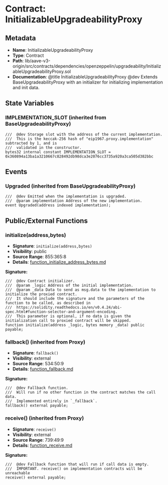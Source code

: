 # Contract: InitializableUpgradeabilityProxy

## Metadata

- **Name**: InitializableUpgradeabilityProxy
- **Type**: Contract
- **Path**: lib/aave-v3-origin/src/contracts/dependencies/openzeppelin/upgradeability/InitializableUpgradeabilityProxy.sol
- **Documentation**:  @title InitializableUpgradeabilityProxy
   @dev Extends BaseUpgradeabilityProxy with an initializer for initializing
   implementation and init data.

## State Variables

### IMPLEMENTATION_SLOT (inherited from BaseUpgradeabilityProxy)

```solidity
///  @dev Storage slot with the address of the current implementation.
///  This is the keccak-256 hash of "eip1967.proxy.implementation" subtracted by 1, and is
///  validated in the constructor.
bytes32 internal constant IMPLEMENTATION_SLOT = 0x360894a13ba1a3210667c828492db98dca3e2076cc3735a920a3ca505d382bbc
```

## Events

### Upgraded (inherited from BaseUpgradeabilityProxy)

```solidity
///  @dev Emitted when the implementation is upgraded.
///  @param implementation Address of the new implementation.
event Upgraded(address indexed implementation);
```

## Public/External Functions

### initialize(address,bytes)

- **Signature**: `initialize(address,bytes)`
- **Visibility**: public
- **Source Range**: 855:365:8
- **Details**: [function_initialize_address_bytes.md](./function_initialize_address_bytes.md)

**Signature:**
```solidity
///  @dev Contract initializer.
///  @param _logic Address of the initial implementation.
///  @param _data Data to send as msg.data to the implementation to initialize the proxied contract.
///  It should include the signature and the parameters of the function to be called, as described in
///  https://solidity.readthedocs.io/en/v0.4.24/abi-spec.html#function-selector-and-argument-encoding.
///  This parameter is optional, if no data is given the initialization call to proxied contract will be skipped.
function initialize(address _logic, bytes memory _data) public payable;
```

### fallback() (inherited from Proxy)

- **Signature**: `fallback()`
- **Visibility**: external
- **Source Range**: 534:50:9
- **Details**: [function_fallback.md](./function_fallback.md)

**Signature:**
```solidity
///  @dev Fallback function.
///  Will run if no other function in the contract matches the call data.
///  Implemented entirely in `_fallback`.
fallback() external payable;
```

### receive() (inherited from Proxy)

- **Signature**: `receive()`
- **Visibility**: external
- **Source Range**: 739:49:9
- **Details**: [function_receive.md](./function_receive.md)

**Signature:**
```solidity
///  @dev Fallback function that will run if call data is empty.
///  IMPORTANT. receive() on implementation contracts will be unreachable
receive() external payable;
```
